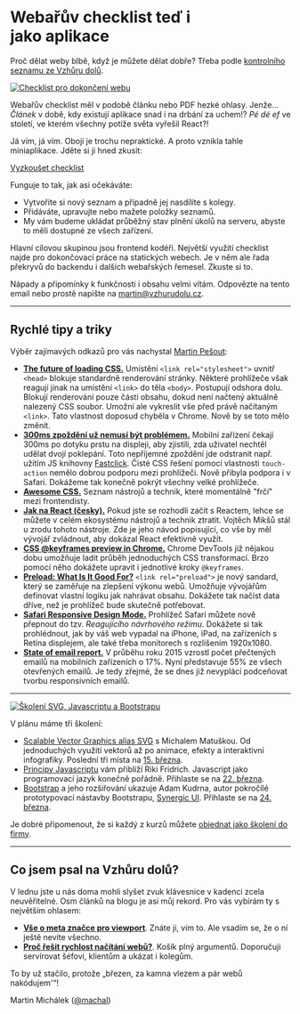 # Webařův checklist teď i jako&nbsp;aplikace

Proč dělat weby blbě, když je můžete dělat dobře? Třeba podle [kontrolního seznamu ze Vzhůru dolů](http://www.vzhurudolu.cz/checklist).

[![Checklist pro dokončení webu](https://gallery.mailchimp.com/d6be2f1899eba6a7651157403/images/9d3a7d0e-c377-4156-8ddd-a912ff462ddb.jpg)](http://www.vzhurudolu.cz/checklist)

Webařův checklist měl v podobě článku nebo PDF hezké ohlasy. Jenže… *Článek*  v době, kdy existují aplikace snad i na drbání za uchem!? *Pé dé ef*  ve století, ve kterém všechny potíže světa vyřešil React?! 

Já vím, já vím. Obojí je trochu nepraktické. A proto vznikla tahle miniaplikace. Jděte si ji hned zkusit:

<p class="text-center">
<a href="http://www.vzhurudolu.cz/checklist" class="button">Vyzkoušet checklist</a>
</p>

Funguje to tak, jak asi očekáváte: 

- Vytvoříte si nový seznam a případně jej nasdílíte s kolegy. 
- Přidáváte, upravujte nebo mažete položky seznamů. 
- My vám budeme ukládat průběžný stav plnění úkolů na serveru, abyste to měli dostupné ze všech zařízení.

Hlavní cílovou skupinou jsou frontend kodéři. Největší využití checklist najde pro dokončovací práce na statických webech. Je v něm ale řada překryvů do backendu i dalších webařských řemesel. Zkuste si to.

Nápady a připomínky k funkčnosti i obsahu velmi vítám. Odpovězte na tento email nebo prostě napište na [martin@vzhurudolu.cz](mailto:martin@vzhurudolu.cz).

---

## Rychlé tipy a&nbsp;triky

Výběr zajímavých odkazů pro vás nachystal [Martin Pešout](http://www.twitter.com/martinpesout):

- **[The future of loading CSS.](https://jakearchibald.com/2016/link-in-body/)** Umístění `<link rel="stylesheet">` uvnitř `<head>` blokuje standardně renderování stránky. Některé prohlížeče však reagují jinak na umístění `<link>` do těla `<body>`. Postupují odshora dolu. Blokují renderování pouze části obsahu, dokud není načtený aktuálně nalezený CSS soubor. Umožní ale vykreslit vše před právě načítaným `<link>`. Tato vlastnost doposud chyběla v Chrome. Nově by se toto mělo změnit.
- **[300ms zpoždění už nemusí být problémem.](https://gist.github.com/gajus/bbf06ea2e37047b01e70)** Mobilní zařízení čekají 300ms po dotyku prstu na displeji, aby zjistili, zda uživatel nechtěl udělat dvojí poklepání. Toto nepříjemné zpoždění jde odstranit např. užitím JS knihovny [Fastclick](https://github.com/ftlabs/fastclick). Čisté CSS řešení pomocí vlastnosti `touch-action` nemělo dobrou podporu mezi prohlížeči. Nově přibyla podpora i v Safari. Dokážeme tak konečně pokrýt všechny velké prohlížeče.
- **[Awesome CSS.](https://github.com/sindresorhus/awesome)** Seznam nástrojů a technik, které momentálně "frčí" mezi frontendisty.
- **[Jak na React (česky).](https://github.com/petehunt/react-howto/blob/master/README-cs.md)** Pokud jste se rozhodli začít s Reactem, lehce se můžete v celém ekosystému nástrojů a technik ztratit. Vojtěch Mikšů stál u zrodu tohoto nástroje. Zde je jeho návod popisující, co vše by měl vývojář zvládnout, aby dokázal React efektivně využít.
- **[CSS @keyframes preview in Chrome.](https://twitter.com/ChromeDevTools/status/694966453376675840)** Chrome DevTools již nějakou dobu umožňuje ladit průběh jednoduchých CSS transformací. Brzo pomocí něho dokážete upravit i jednotlivé kroky `@keyframes`.
- **[Preload: What Is It Good For?](https://www.smashingmagazine.com/2016/02/preload-what-is-it-good-for/)** `<link rel="preload">` je nový sandard, který se zaměřuje na zlepšení výkonu webů. Umožňuje vývojářům definovat vlastní logiku jak nahrávat obsahu. Dokážete tak načíst data dříve, než je prohlížeč bude skutečně potřebovat.
- **[Safari Responsive Design Mode.](http://www.macobserver.com/tmo/article/safari-9-using-responsive-design-mode)** Prohlížeč Safari můžete nově přepnout do tzv. *Reagujícího návrhového režimu*. Dokážete si tak prohlédnout, jak by váš web vypadal na iPhone, iPad, na zařízeních s Retina displejem, ale také třeba monitorech s rozlišením 1920x1080.
- **[State of email report.](https://litmus.com/lp/2016-state-of-email-report)** V průběhu roku 2015 vzrostl počet přečtených emailů na mobilních zařízeních o 17%. Nyní představuje 55% ze všech otevřených emailů. Je tedy zřejmé, že se dnes již nevyplácí podceňovat tvorbu responsivních emailů.

---


[![Školení SVG, Javascriptu a Bootstrapu](https://gallery.mailchimp.com/d6be2f1899eba6a7651157403/images/d55ab17d-2ab7-4cd2-a83c-c9d504e9aecd.png)](http://www.vzhurudolu.cz/kurzy)

V plánu máme tři školení:

* [Scalable Vector Graphics alias SVG](http://www.vzhurudolu.cz/kurzy/svg) s Michalem Matuškou. Od jednoduchých využití vektorů až po animace, efekty a interaktivní infografiky. Poslední tři místa na [15. března](http://www.vzhurudolu.cz/kurzy/svg).
* [Principy Javascriptu](http://www.vzhurudolu.cz/kurzy/javascript) vám přiblíží Riki Fridrich. Javascript jako programovací jazyk konečně pořádně.  Přihlaste se na [22. března](http://www.vzhurudolu.cz/kurzy/javascript).
* [Bootstrap](http://www.vzhurudolu.cz/kurzy/bootstrap) a jeho rozšiřování ukazuje Adam Kudrna, autor pokročilé prototypovací nástavby Bootstrapu, [Synergic UI](http://ui.synergic.cz/).  Přihlaste se na [24. března](http://www.vzhurudolu.cz/kurzy/bootstrap).

Je dobré připomenout, že si každý z kurzů můžete [objednat jako školení do firmy](http://www.vzhurudolu.cz/kurzy#inhouse).

---

## Co jsem psal na Vzhůru&nbsp;dolů?

V lednu jste u nás doma mohli slyšet zvuk klávesnice v kadenci zcela neuvěřitelné. Osm článků na blogu je asi můj rekord. Pro vás vybírám ty s největším ohlasem: 

- **[Vše o meta značce pro viewport](http://www.vzhurudolu.cz/prirucka/viewport-meta)**. Znáte ji, vím to. Ale vsadím se, že o ní ještě nevíte všechno.
- **[Proč řešit rychlost načítání webů?](http://www.vzhurudolu.cz/prirucka/rychlost-nacitani-proc)**. Košík plný argumentů. Doporučuji servírovat šéfovi, klientům a ukázat i kolegům.

To by už stačilo, protože „březen, za kamna vlezem a pár webů nakódujem'“!

Martin Michálek ([@machal](http://www.twitter.com/machal))